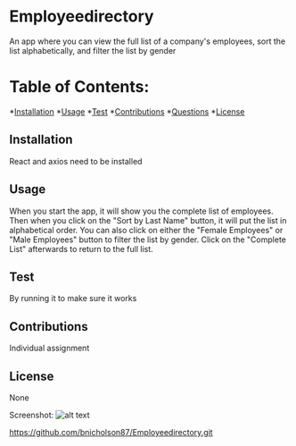 # Employeedirectory

  An app where you can view the full list of a company's employees, sort the list alphabetically, and filter the list by gender

  # Table of Contents:
  *[Installation](#installation)
  *[Usage](#usage)
  *[Test](#test)
  *[Contributions](#contributions)
  *[Questions](#questions)
  *[License](#license)
  
  
  ## Installation 
  
  React and axios need to be installed
  
  ## Usage
  
 When you start the app, it will show you the complete list of employees.  Then when you click on the "Sort by Last Name" button, it will put the list in alphabetical order.  You can also click on either the "Female Employees" or "Male Employees" button to filter the list by gender.  Click on the "Complete List" afterwards to return to the full list.

 ## Test

 By running it to make sure it works
  
  ## Contributions
  
  Individual assignment

  ## License
  
  None

  Screenshot: ![alt text](ProgressiveBudgetScreenshot.png)

  https://github.com/bnicholson87/Employeedirectory.git